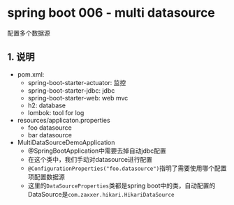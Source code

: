 # spring boot 006 - multi datasource

配置多个数据源

## 1. 说明

- pom.xml:
  - spring-boot-starter-actuator: 监控
  - spring-boot-starter-jdbc: jdbc
  - spring-boot-starter-web: web mvc
  - h2: database
  - lombok: tool for log
- resources/applicaton.properties
  - foo datasource
  - bar datasource
- MultiDataSourceDemoApplication
  - @SpringBootApplication中需要去掉自动jdbc配置
  - 在这个类中，我们手动对datasource进行配置
  - `@ConfigurationProperties("foo.datasource")`指明了需要使用哪个配置项配置数据源
  - 这里的`DataSourceProperties`类都是spring boot中的类，自动配置的DataSource是`com.zaxxer.hikari.HikariDataSource`